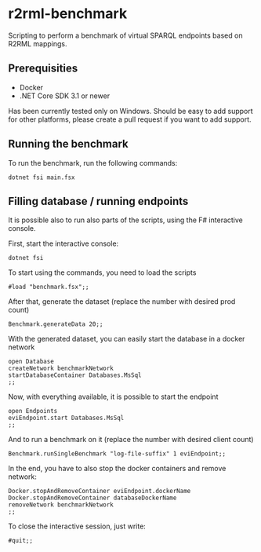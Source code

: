 # r2rml-benchmark
Scripting to perform a benchmark of virtual SPARQL endpoints based on R2RML mappings.

## Prerequisities
* Docker
* .NET Core SDK 3.1 or newer

Has been currently tested only on Windows. Should be easy to add support for other platforms, please create a pull request if you want to add support.

## Running the benchmark
To run the benchmark, run the following commands:
```
dotnet fsi main.fsx
```

## Filling database / running endpoints
It is possible also to run also parts of the scripts, using the F# interactive console.

First, start the interactive console:
```
dotnet fsi
```

To start using the commands, you need to load the scripts
```
#load "benchmark.fsx";;
```

After that, generate the dataset (replace the number with desired prod count)
```
Benchmark.generateData 20;;
```

With the generated dataset, you can easily start the database in a docker network
```
open Database
createNetwork benchmarkNetwork
startDatabaseContainer Databases.MsSql
;;
```

Now, with everything available, it is possible to start the endpoint
```
open Endpoints
eviEndpoint.start Databases.MsSql
;;
```

And to run a benchmark on it (replace the number with desired client count)
```
Benchmark.runSingleBenchmark "log-file-suffix" 1 eviEndpoint;;
```

In the end, you have to also stop the docker containers and remove network:
```
Docker.stopAndRemoveContainer eviEndpoint.dockerName
Docker.stopAndRemoveContainer databaseDockerName
removeNetwork benchmarkNetwork
;;
```

To close the interactive session, just write:
```
#quit;;
```